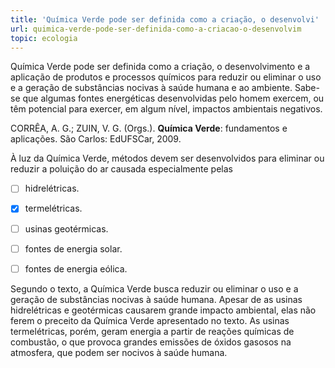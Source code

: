 ```yaml
---
title: 'Química Verde pode ser definida como a criação, o desenvolvi'
url: quimica-verde-pode-ser-definida-como-a-criacao-o-desenvolvim
topic: ecologia
---
```



Química Verde pode ser definida como a criação, o desenvolvimento e a aplicação de produtos e processos químicos para reduzir ou eliminar o uso e a geração de substâncias nocivas à saúde humana e ao ambiente. Sabe-se que algumas fontes energéticas desenvolvidas pelo homem exercem, ou têm potencial para exercer, em algum nível, impactos ambientais negativos.

CORRÊA, A. G.; ZUIN, V. G. (Orgs.). **Química Verde**: fundamentos e aplicações. São Carlos: EdUFSCar, 2009.

À luz da Química Verde, métodos devem ser desenvolvidos para eliminar ou reduzir a poluição do ar causada especialmente pelas



- [ ] hidrelétricas.
- [x] termelétricas.
- [ ] usinas geotérmicas.
- [ ] fontes de energia solar.
- [ ] fontes de energia eólica.


Segundo o texto, a Química Verde busca reduzir ou eliminar o uso e a geração de substâncias nocivas à saúde humana. Apesar de as usinas hidrelétricas e geotérmicas causarem grande impacto ambiental, elas não ferem o preceito da Química Verde apresentado no texto. As usinas termelétricas, porém, geram energia a partir de reações químicas de combustão, o que provoca grandes emissões de óxidos gasosos na atmosfera, que podem ser nocivos à saúde humana.
